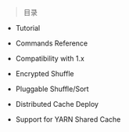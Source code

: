 
> 目录

- Tutorial

- Commands Reference

- Compatibility with 1.x

- Encrypted Shuffle

- Pluggable Shuffle/Sort

- Distributed Cache Deploy

- Support for YARN Shared Cache